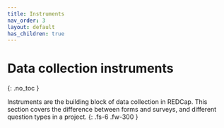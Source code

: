 ```yaml
---
title: Instruments
nav_order: 3
layout: default
has_children: true
---
```


# Data collection instruments
{: .no_toc }

Instruments are the building block of data collection in REDCap. This section covers the difference between forms and surveys, and different question types in a project.
{: .fs-6 .fw-300 }
